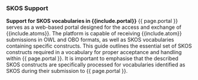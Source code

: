 ### SKOS Support

**Support for SKOS vocabularies in {{include.portal}}**
{{ page.portal }} serves as a web-based portal designed for the access and exchange of {{include.atoms}}. The platform is capable of receiving {{include.atom}} submissions in OWL and OBO formats, as well as SKOS vocabularies containing specific constructs. This guide outlines the essential set of SKOS constructs required in a vocabulary for proper acceptance and handling within {{ page.portal }}. It is important to emphasise that the described SKOS constructs are specifically processed for vocabularies identified as SKOS during their submission to {{ page.portal }}.
